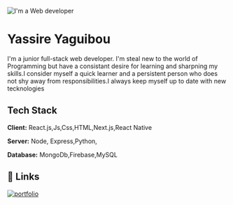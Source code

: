 
![I'm a Web developer](https://arturssmirnovs.github.io/github-profile-readme-generator/images/banner.png)

# Yassire Yaguibou
I'm a junior full-stack web developer. I'm steal new to the world of Programming but have a consistant desire for learning and sharpning my skills.I consider myself a quick learner and a persistent person who does not shy away from responsibilities.I always keep myself up to date with new tecknologies

## Tech Stack

**Client:** React.js,Js,Css,HTML,Next.js,React Native

**Server:** Node, Express,Python,

**Database:** MongoDb,Firebase,MySQL

## 🔗 Links
[![portfolio](https://img.shields.io/badge/my_portfolio-000?style=for-the-badge&logo=ko-fi&logoColor=white)](https://portfolio-yy.herokuapp.com/ )


